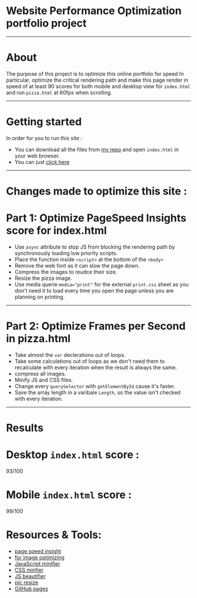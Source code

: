 # Website Performance Optimization portfolio project
----------------------------
# About
The purpose of this project is to optimize this online portfolio for speed In particular, optimize the critical rendering path and make this page render in speed of at least 90 scores for both mobile and desktop view for `index.html` and run `pizza.html` at 60fps when scrolling.

---------------------------
# Getting started
In order for you to run this site :
- You can download all the files from [my repo](https://github.com/osamaalfaify/frontend-nanodegree-mobile-portfolio) and open `index.html` in your web browser.
- You can just [click here](https://osamaalfaify.github.io/frontend-nanodegree-mobile-portfolio/)
---------------------------
# Changes made to optimize this site :
# Part 1: Optimize PageSpeed Insights score for index.html
- Use `async` attribute to stop JS from blocking the rendering path by synchronously loading low priority scripts.
- Place the function inside `<script>` at the bottom of the `<body>`
- Remove the web font as it can slow the page down.
- Compress the images to reudce their size.
- Resize the pizza image.
- Use media querie `media="print"` for the external `print.css` sheet as you don't need it to load every time you open the page unless you are planning on printing.
---------------------------

# Part 2: Optimize Frames per Second in pizza.html
- Take almost the `var` declerations out of loops.
- Take some calculations out of loops as we don't need them to recalculate with every iteration when the result is always the same.
- compress all images.
- Minify JS and CSS files.
- Change every `querySelector` with `getElementById` cause it's faster.
- Save the array length in a varibale `Length`, so the value isn't checked with every iteration.
---------------------------
# Results

# Desktop `index.html` score :
93/100

# Mobile `index.html` score :
99/100

# Resources & Tools:
* [page speed insight](https://developers.google.com/speed/pagespeed/)
* [for image optimizing](http://optimizilla.com/)
* [JavaScript minifier](https://javascript-minifier.com/)
* [CSS minfier](https://cssminifier.com/)
* [JS beautifier](http://jsbeautifier.org/)
* [pic resize](http://picresize.com/)
* [GitHub pages](https://pages.github.com/)

